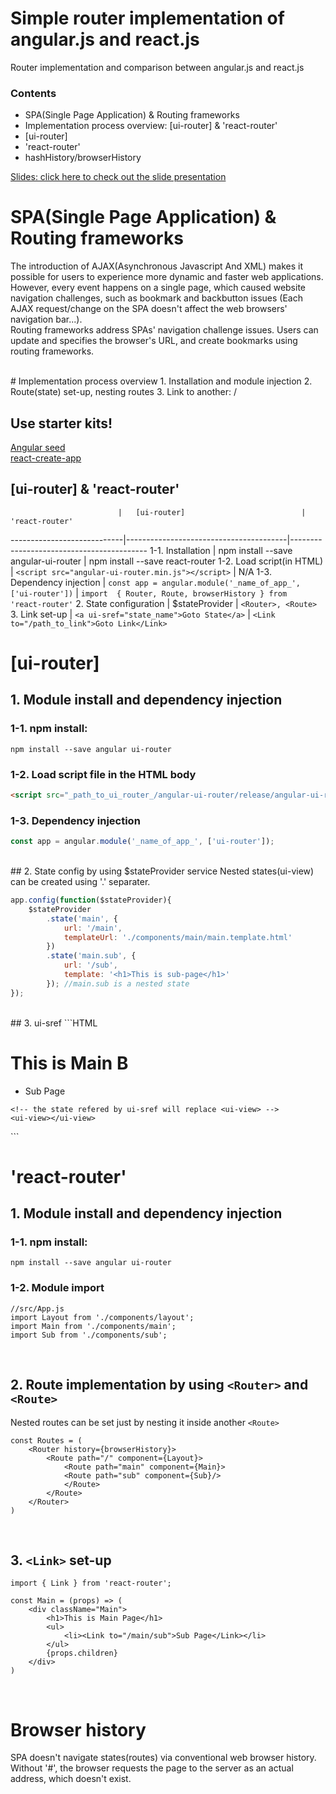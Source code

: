 # Simple router implementation of angular.js and react.js
Router implementation and comparison between angular.js and react.js

### Contents
* SPA(Single Page Application) & Routing frameworks
* Implementation process overview: [ui-router] & 'react-router'
* [ui-router]
* 'react-router'
* hashHistory/browserHistory

[Slides: click here to check out the slide presentation](http://slides.com/hanhyukcho/deck-1-2-3#/)
<br />
# SPA(Single Page Application) & Routing frameworks
The introduction of AJAX(Asynchronous Javascript And XML) makes it possible for users to experience more dynamic and faster web applications. However, every event happens on a single page, which caused website navigation challenges, such as bookmark and backbutton issues (Each AJAX request/change on the SPA doesn't affect the web browsers' navigation bar...).
<br />
Routing frameworks address SPAs' navigation challenge issues. Users can update and specifies the browser's URL, and create bookmarks using routing frameworks.

<br />
# Implementation process overview
1. Installation and module injection
2. Route(state) set-up, nesting routes
3. Link to another: <Link to> / <ui-sref>

## Use starter kits!
[Angular seed](https://github.com/angular/angular-seed) <br />
[react-create-app](https://facebook.github.io/react/blog/2016/07/22/create-apps-with-no-configuration.html)

## [ui-router] & 'react-router'
                            |   [ui-router]                          | 'react-router'
----------------------------|----------------------------------------|------------------------------------------
1-1. Installation | npm install --save angular-ui-router |  npm install --save react-router
1-2. Load script(in HTML) | ```<script src="angular-ui-router.min.js"></script>```  |  N/A
1-3. Dependency injection | ```const app = angular.module('_name_of_app_', ['ui-router'])```  | ```import  { Router, Route, browserHistory } from  'react-router'```
2. State configuration | $stateProvider | ```<Router>, <Route>```
3. Link set-up |  ```<a ui-sref="state_name">Goto State</a>```  | ```<Link to="/path_to_link">Goto Link</Link>```
<br />



# [ui-router]
## 1. Module install and dependency injection
### 1-1. npm install: 
```npm install --save angular ui-router```<br />
### 1-2. Load script file in the HTML body
```HTML
<script src="_path_to_ui_router_/angular-ui-router/release/angular-ui-router.min.js"></script>
```
### 1-3. Dependency injection
```javascript
const app = angular.module('_name_of_app_', ['ui-router']);
```
<br />
## 2. State config by using $stateProvider service
Nested states(ui-view) can be created using '.' separater. 

```javascript
app.config(function($stateProvider){
    $stateProvider
        .state('main', {
            url: '/main',
            templateUrl: './components/main/main.template.html' 
        })
        .state('main.sub', {
            url: '/sub',
            template: '<h1>This is sub-page</h1>'
        }); //main.sub is a nested state
});
```
<br />
## 3. ui-sref
```HTML
<!-- main.html -->
<div class="Main">
    <h1>This is Main B</h1>
    <ul>
        <li><a ui-sref="main.sub">Sub Page</a></li>
    </ul>

    <!-- the state refered by ui-sref will replace <ui-view> -->
    <ui-view></ui-view>
</div>
```
<br />


# 'react-router'
## 1. Module install and dependency injection
### 1-1. npm install: 
```npm install --save angular ui-router```<br />
### 1-2. Module import
```JSX
//src/App.js
import Layout from './components/layout';
import Main from './components/main';
import Sub from './components/sub';
```
<br />

## 2. Route implementation by using `<Router>` and `<Route>`
Nested routes can be set just by nesting it inside another `<Route>`

```JSX
const Routes = (
    <Router history={browserHistory}>
        <Route path="/" component={Layout}>
            <Route path="main" component={Main}>
	        <Route path="sub" component={Sub}/>
            </Route>
        </Route>
    </Router>
)
```
<br />


## 3. `<Link>` set-up
```JSX
import { Link } from 'react-router';

const Main = (props) => (
    <div className="Main">
        <h1>This is Main Page</h1>
        <ul>
            <li><Link to="/main/sub">Sub Page</Link></li>
        </ul>
        {props.children}
    </div>
)
```
<br />


# Browser history
SPA doesn't navigate states(routes) via conventional web browser history. Without '#', the browser requests the page to the server as an actual address, which doesn't exist.

